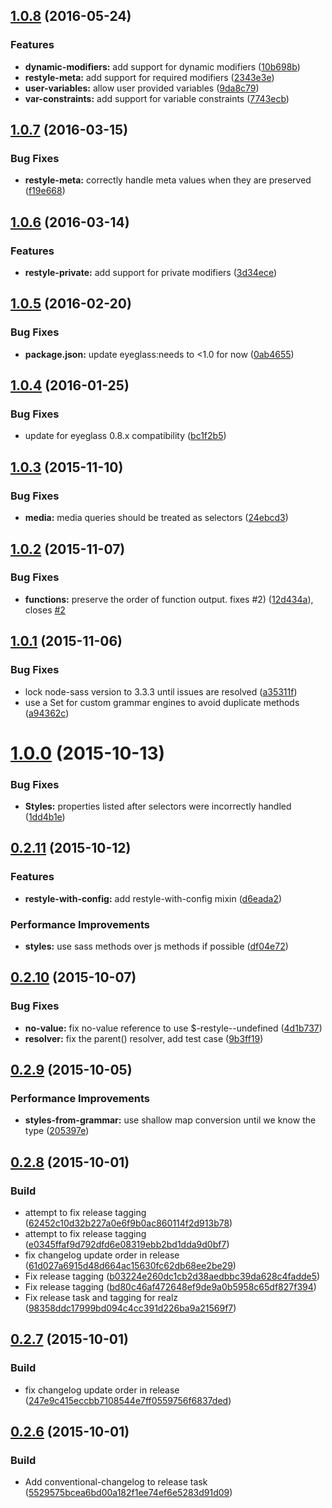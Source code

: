<a name="1.0.8"></a>
## [1.0.8](https://github.com/eoneill/eyeglass-restyle/compare/v1.0.7...v1.0.8) (2016-05-24)


### Features

* **dynamic-modifiers:** add support for dynamic modifiers ([10b698b](https://github.com/eoneill/eyeglass-restyle/commit/10b698b))
* **restyle-meta:** add support for required modifiers ([2343e3e](https://github.com/eoneill/eyeglass-restyle/commit/2343e3e))
* **user-variables:** allow user provided variables ([9da8c79](https://github.com/eoneill/eyeglass-restyle/commit/9da8c79))
* **var-constraints:** add support for variable constraints ([7743ecb](https://github.com/eoneill/eyeglass-restyle/commit/7743ecb))



<a name="1.0.7"></a>
## [1.0.7](https://github.com/eoneill/eyeglass-restyle/compare/v1.0.6...v1.0.7) (2016-03-15)


### Bug Fixes

* **restyle-meta:** correctly handle meta values when they are preserved ([f19e668](https://github.com/eoneill/eyeglass-restyle/commit/f19e668))



<a name="1.0.6"></a>
## [1.0.6](https://github.com/eoneill/eyeglass-restyle/compare/v1.0.5...v1.0.6) (2016-03-14)


### Features

* **restyle-private:** add support for private modifiers ([3d34ece](https://github.com/eoneill/eyeglass-restyle/commit/3d34ece))



<a name="1.0.5"></a>
## [1.0.5](https://github.com/eoneill/eyeglass-restyle/compare/v1.0.4...v1.0.5) (2016-02-20)


### Bug Fixes

* **package.json:** update eyeglass:needs to <1.0 for now ([0ab4655](https://github.com/eoneill/eyeglass-restyle/commit/0ab4655))



<a name="1.0.4"></a>
## [1.0.4](https://github.com/eoneill/eyeglass-restyle/compare/v1.0.3...v1.0.4) (2016-01-25)


### Bug Fixes

* update for eyeglass 0.8.x compatibility ([bc1f2b5](https://github.com/eoneill/eyeglass-restyle/commit/bc1f2b5))



<a name="1.0.3"></a>
## [1.0.3](https://github.com/eoneill/eyeglass-restyle/compare/v1.0.2...v1.0.3) (2015-11-10)


### Bug Fixes

* **media:** media queries should be treated as selectors ([24ebcd3](https://github.com/eoneill/eyeglass-restyle/commit/24ebcd3))



<a name="1.0.2"></a>
## [1.0.2](https://github.com/eoneill/eyeglass-restyle/compare/v1.0.1...v1.0.2) (2015-11-07)


### Bug Fixes

* **functions:** preserve the order of function output. fixes #2) ([12d434a](https://github.com/eoneill/eyeglass-restyle/commit/12d434a)), closes [#2](https://github.com/eoneill/eyeglass-restyle/issues/2)



<a name="1.0.1"></a>
## [1.0.1](https://github.com/eoneill/eyeglass-restyle/compare/v1.0.0...v1.0.1) (2015-11-06)


### Bug Fixes

* lock node-sass version to 3.3.3 until issues are resolved ([a35311f](https://github.com/eoneill/eyeglass-restyle/commit/a35311f))
* use a Set for custom grammar engines to avoid duplicate methods ([a94362c](https://github.com/eoneill/eyeglass-restyle/commit/a94362c))



<a name="1.0.0"></a>
# [1.0.0](https://github.com/eoneill/eyeglass-restyle/compare/v0.2.11...v1.0.0) (2015-10-13)


### Bug Fixes

* **Styles:** properties listed after selectors were incorrectly handled ([1dd4b1e](https://github.com/eoneill/eyeglass-restyle/commit/1dd4b1e))



<a name="0.2.11"></a>
## [0.2.11](https://github.com/eoneill/eyeglass-restyle/compare/v0.2.10...v0.2.11) (2015-10-12)


### Features

* **restyle-with-config:** add restyle-with-config mixin ([d6eada2](https://github.com/eoneill/eyeglass-restyle/commit/d6eada2))

### Performance Improvements

* **styles:** use sass methods over js methods if possible ([df04e72](https://github.com/eoneill/eyeglass-restyle/commit/df04e72))



<a name="0.2.10"></a>
## [0.2.10](https://github.com/eoneill/eyeglass-restyle/compare/v0.2.9...v0.2.10) (2015-10-07)


### Bug Fixes

* **no-value:** fix no-value reference to use $-restyle--undefined ([4d1b737](https://github.com/eoneill/eyeglass-restyle/commit/4d1b737))
* **resolver:** fix the parent() resolver, add test case ([9b3ff19](https://github.com/eoneill/eyeglass-restyle/commit/9b3ff19))



<a name="0.2.9"></a>
## [0.2.9](https://github.com/eoneill/eyeglass-restyle/compare/v0.2.8...v0.2.9) (2015-10-05)


### Performance Improvements

* **styles-from-grammar:** use shallow map conversion until we know the type ([205397e](https://github.com/eoneill/eyeglass-restyle/commit/205397e))



<a name="0.2.8"></a>
## [0.2.8](https://github.com/eoneill/eyeglass-restyle/compare/v0.2.7...v0.2.8) (2015-10-01)


### Build

* attempt to fix release tagging ([62452c10d32b227a0e6f9b0ac860114f2d913b78](https://github.com/eoneill/eyeglass-restyle/commit/62452c10d32b227a0e6f9b0ac860114f2d913b78))
* attempt to fix release tagging ([e0345ffaf9d792dfd6e08319ebb2bd1dda9d0bf7](https://github.com/eoneill/eyeglass-restyle/commit/e0345ffaf9d792dfd6e08319ebb2bd1dda9d0bf7))
* fix changelog update order in release ([61d027a6915d48d664ac15630fc62db68ee2be29](https://github.com/eoneill/eyeglass-restyle/commit/61d027a6915d48d664ac15630fc62db68ee2be29))
* Fix release tagging  ([b03224e260dc1cb2d38aedbbc39da628c4fadde5](https://github.com/eoneill/eyeglass-restyle/commit/b03224e260dc1cb2d38aedbbc39da628c4fadde5))
* Fix release tagging  ([bd80c46af472648ef9de9a0b5958c65df827f394](https://github.com/eoneill/eyeglass-restyle/commit/bd80c46af472648ef9de9a0b5958c65df827f394))
* Fix release task and tagging for realz ([98358ddc17999bd094c4cc391d226ba9a21569f7](https://github.com/eoneill/eyeglass-restyle/commit/98358ddc17999bd094c4cc391d226ba9a21569f7))



<a name="0.2.7"></a>
## [0.2.7](https://github.com/eoneill/eyeglass-restyle/compare/v0.2.6...v0.2.7) (2015-10-01)


### Build

* fix changelog update order in release ([247e9c415eccbb7108544e7ff0559756f6837ded](https://github.com/eoneill/eyeglass-restyle/commit/247e9c415eccbb7108544e7ff0559756f6837ded))



<a name="0.2.6"></a>
## [0.2.6](https://github.com/eoneill/eyeglass-restyle/compare/v0.2.5...v0.2.6) (2015-10-01)


### Build

* Add conventional-changelog to release task ([5529575bcea6bd00a182f1ee74ef6e5283d91d09](https://github.com/eoneill/eyeglass-restyle/commit/5529575bcea6bd00a182f1ee74ef6e5283d91d09))

